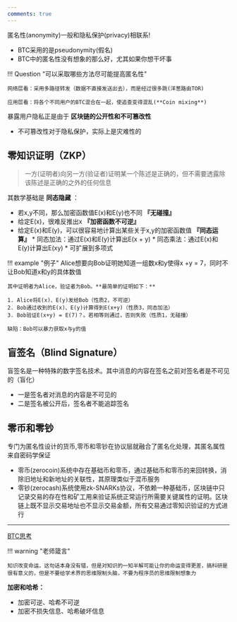 ```yaml
---
comments: true
---
```


匿名性(anonymity)一般和隐私保护(privacy)相联系!

- BTC采用的是pseudonymity(假名)
- BTC中的匿名性没有想象的那么好，尤其如果你想干坏事

!!! Question "可以采取哪些方法尽可能提高匿名性"

    网络层看：采用多路径转发（数据不直接发送出去），而是经过很多跳(洋葱路由TOR)

    应用层看：将各个不同用户的BTC混合在一起，使追查变得混乱(**Coin mixing**)

暴露用户隐私正是由于 **区块链的公开性和不可篡改性**

- 不可篡改性对于隐私保护，实际上是灾难性的

## 零知识证明（ZKP）

> 一方(证明者)向另一方(验证者)证明某一个陈述是正确的，但不需要透露除该陈述是正确的之外的任何信息

其数学基础是 **同态隐藏** ：

- 若x,y不同，那么加密函数值E(x)和E(y)也不同 **『无碰撞』**
- 给定E(x)，很难反推出x  **『加密函数不可逆』**
- 给定E(x)和E(y)，可以很容易地计算出某些关于x,y的加密函数值 **『同态运算』**
      * 同态加法：通过E(x)和E(y)计算出E(x + y)
      * 同态乘法：通过E(x)和E(y)计算出E(xy)
      * 可扩展到多项式

!!! example "例子"
    Alice想要向Bob证明她知道一组数x和y使得x +y = 7，同时不让Bob知道x和y的具体数值

    其中证明者为Alice，验证者为Bob。**最简单的证明如下：**
    
    1. Alice将E(x)、E(y)发给Bob（性质2，不可逆）
    2. Bob通过收到的E(x)、E(y)计算得到E(x+y)（性质3，同态加法）
    3. Bob验证E(x+y) = E(7)？。若相等则通过，否则失败（性质1，无碰撞）

    缺陷：Bob可以暴力获取x与y的值

## 盲签名（Blind Signature）

盲签名是一种特殊的数字签名技术。其中消息的内容在签名之前对签名者是不可见的（盲化）

- 一是签名者对消息的内容是不可见的
- 二是签名被公开后，签名者不能追踪签名

## 零币和零钞

专门为匿名性设计的货币,零币和零钞在协议层就融合了匿名化处理，其匿名属性来自密码学保证

- 零币(zerocoin)系统中存在基础币和零币，通过基础币和零币的来回转换，消除旧地址和新地址的关联性，其原理类似于混币服务
- 零钞(zerocash)系统使用zk-SNARKs协议，不依赖一种基础币，区块链中只记录交易的存在性和矿工用来验证系统正常运行所需要关键属性的证明。区块链上既不显示交易地址也不显示交易金额，所有交易通过零知识验证的方式进行


-----

[BTC思考](https://www.cnblogs.com/coderzjz/p/13788649.html#btc%E6%80%9D%E8%80%83%E7%AF%87)

!!! warning "老师箴言"

    知识改变命运，这句话本身没有错，但是对知识的一知半解可能让你的命运变得更差，搞科研是很有意义的，但是不要给学术界的思维限制头脑，不要为程序员的思维限制想象力

**加密和哈希：**

- 加密可逆、哈希不可逆
- 加密不损失信息、哈希破坏信息